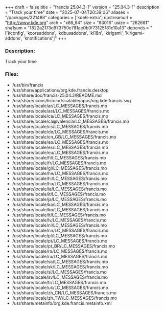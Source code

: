 +++
draft = false
title = "francis 25.04.3-1"
version = "25.04.3-1"
description = "Track your time"
date = "2025-07-04T20:39:06"
aliases = "/packages/221488"
categories = ['kde6-extra']
upstreamurl = "http://www.kde.org"
arch = "x86_64"
size = "63016"
usize = "262661"
sha1sum = "1822a2173d973750e781ae0b0f73125181c10a13"
depends = "['kconfig', 'kcoreaddons', 'kdbusaddons', 'ki18n', 'kirigami', 'kirigami-addons', 'knotifications']"
+++
### Description: 
Track your time

### Files: 
* /usr/bin/francis
* /usr/share/applications/org.kde.francis.desktop
* /usr/share/doc/francis-25.04.3/README.md
* /usr/share/icons/hicolor/scalable/apps/org.kde.francis.svg
* /usr/share/locale/ar/LC_MESSAGES/francis.mo
* /usr/share/locale/ast/LC_MESSAGES/francis.mo
* /usr/share/locale/ca/LC_MESSAGES/francis.mo
* /usr/share/locale/ca@valencia/LC_MESSAGES/francis.mo
* /usr/share/locale/cs/LC_MESSAGES/francis.mo
* /usr/share/locale/de/LC_MESSAGES/francis.mo
* /usr/share/locale/en_GB/LC_MESSAGES/francis.mo
* /usr/share/locale/eo/LC_MESSAGES/francis.mo
* /usr/share/locale/es/LC_MESSAGES/francis.mo
* /usr/share/locale/eu/LC_MESSAGES/francis.mo
* /usr/share/locale/fi/LC_MESSAGES/francis.mo
* /usr/share/locale/fr/LC_MESSAGES/francis.mo
* /usr/share/locale/gl/LC_MESSAGES/francis.mo
* /usr/share/locale/he/LC_MESSAGES/francis.mo
* /usr/share/locale/hi/LC_MESSAGES/francis.mo
* /usr/share/locale/hu/LC_MESSAGES/francis.mo
* /usr/share/locale/ia/LC_MESSAGES/francis.mo
* /usr/share/locale/it/LC_MESSAGES/francis.mo
* /usr/share/locale/ja/LC_MESSAGES/francis.mo
* /usr/share/locale/ka/LC_MESSAGES/francis.mo
* /usr/share/locale/ko/LC_MESSAGES/francis.mo
* /usr/share/locale/lt/LC_MESSAGES/francis.mo
* /usr/share/locale/lv/LC_MESSAGES/francis.mo
* /usr/share/locale/nl/LC_MESSAGES/francis.mo
* /usr/share/locale/nn/LC_MESSAGES/francis.mo
* /usr/share/locale/pl/LC_MESSAGES/francis.mo
* /usr/share/locale/pt/LC_MESSAGES/francis.mo
* /usr/share/locale/pt_BR/LC_MESSAGES/francis.mo
* /usr/share/locale/ro/LC_MESSAGES/francis.mo
* /usr/share/locale/ru/LC_MESSAGES/francis.mo
* /usr/share/locale/sa/LC_MESSAGES/francis.mo
* /usr/share/locale/sk/LC_MESSAGES/francis.mo
* /usr/share/locale/sl/LC_MESSAGES/francis.mo
* /usr/share/locale/sv/LC_MESSAGES/francis.mo
* /usr/share/locale/tr/LC_MESSAGES/francis.mo
* /usr/share/locale/uk/LC_MESSAGES/francis.mo
* /usr/share/locale/zh_CN/LC_MESSAGES/francis.mo
* /usr/share/locale/zh_TW/LC_MESSAGES/francis.mo
* /usr/share/metainfo/org.kde.francis.metainfo.xml
